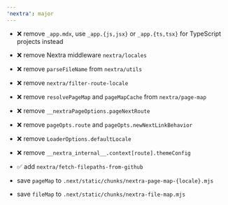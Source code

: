 ```yaml
---
'nextra': major
---
```


- ❌ remove `_app.mdx`, use `_app.{js,jsx}` or `_app.{ts,tsx}` for TypeScript projects instead

- ❌ remove Nextra middleware `nextra/locales`

- ❌ remove `parseFileName` from `nextra/utils`

- ❌ remove `nextra/filter-route-locale`

- ❌ remove `resolvePageMap` and `pageMapCache` from `nextra/page-map`

- ❌ remove `__nextraPageOptions.pageNextRoute`

- ❌ remove `pageOpts.route` and `pageOpts.newNextLinkBehavior`

- ❌ remove `LoaderOptions.defaultLocale`

- ❌ remove `__nextra_internal__.context[route].themeConfig`

- ✅ add `nextra/fetch-filepaths-from-github`

- save `pageMap` to `.next/static/chunks/nextra-page-map-{locale}.mjs`

- save `fileMap` to `.next/static/chunks/nextra-file-map.mjs`


